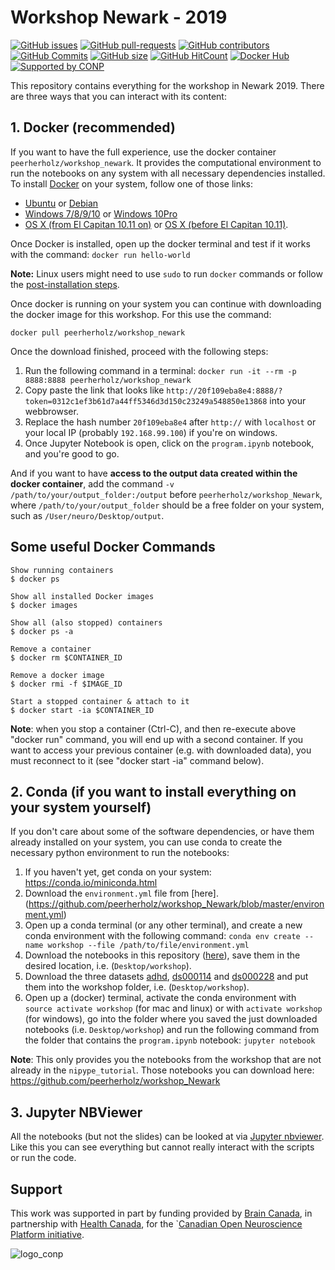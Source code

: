 # Workshop Newark - 2019

[![GitHub issues](https://img.shields.io/github/issues/peerherholz/workshop_Newark.svg)](https://github.com/peerherholz/workshop_Newark/issues/)
[![GitHub pull-requests](https://img.shields.io/github/issues-pr/peerherholz/workshop_Newark.svg)](https://github.com/peerherholz/workshop_Newark/pulls/)
[![GitHub contributors](https://img.shields.io/github/contributors/peerherholz/workshop_Newark.svg)](https://GitHub.com/peerherholz/workshop_Newark/graphs/contributors/)
[![GitHub Commits](https://github-basic-badges.herokuapp.com/commits/peerherholz/workshop_Newark.svg)](https://github.com/peerherholz/workshop_Newark/commits/master)
[![GitHub size](https://github-size-badge.herokuapp.com/peerherholz/workshop_Newark.svg)](https://github.com/peerherholz/workshop_Newark/archive/master.zip)
[![GitHub HitCount](http://hits.dwyl.io/peerherholz/workshop_Newark.svg)](http://hits.dwyl.io/peerherholz/workshop_Newark)
[![Docker Hub](https://img.shields.io/docker/pulls/peerherholz/workshop_Newark.svg?maxAge=2592000)](https://hub.docker.com/r/peerherholz/workshop_Newark/)
[![Supported by CONP](https://img.shields.io/badge/Supported%20by-%20CONP%2FPCNO-red)](https://conp.ca/)

This repository contains everything for the workshop in Newark 2019. There are three ways that you can interact with its content:

## 1. Docker (recommended)

If you want to have the full experience, use the docker container `peerherholz/workshop_newark`. It provides the computational environment to run the notebooks on any system with all necessary dependencies installed. To install [Docker](https://www.docker.com/) on your system, follow one of those links:

 - [Ubuntu](https://docs.docker.com/engine/installation/linux/ubuntu/) or [Debian](https://docs.docker.com/engine/installation/linux/docker-ce/debian/)
 - [Windows 7/8/9/10](https://docs.docker.com/toolbox/toolbox_install_windows/) or [Windows 10Pro](https://docs.docker.com/docker-for-windows/install/)
 - [OS X (from El Capitan 10.11 on)](https://docs.docker.com/docker-for-mac/install/) or [OS X (before El Capitan 10.11)](https://docs.docker.com/toolbox/toolbox_install_mac/).

Once Docker is installed, open up the docker terminal and test if it works with the command: `docker run hello-world`

**Note:** Linux users might need to use ``sudo`` to run ``docker`` commands or follow the [post-installation steps](https://docs.docker.com/engine/installation/linux/linux-postinstall/).

Once docker is running on your system you can continue with downloading the docker image for this workshop. For this use the command:

`docker pull peerherholz/workshop_newark`

Once the download finished, proceed with the following steps:

1. Run the following command in a terminal: ```docker run -it --rm -p 8888:8888 peerherholz/workshop_newark```
1. Copy paste the link that looks like ```http://20f109eba8e4:8888/?token=0312c1ef3b61d7a44ff5346d3d150c23249a548850e13868``` into your webbrowser.
1. Replace the hash number ```20f109eba8e4``` after `http://` with `localhost` or your local IP (probably `192.168.99.100`) if you're on windows.
1. Once Jupyter Notebook is open, click on the `program.ipynb` notebook, and you're good to go.

And if you want to have **access to the output data created within the docker container**, add the command  `-v /path/to/your/output_folder:/output` before `peerherholz/workshop_Newark`, where `/path/to/your/output_folder` should be a free folder on your system, such as `/User/neuro/Desktop/output`.

## Some useful Docker Commands

    Show running containers
    $ docker ps

    Show all installed Docker images
    $ docker images

    Show all (also stopped) containers
    $ docker ps -a

    Remove a container
    $ docker rm $CONTAINER_ID

    Remove a docker image
    $ docker rmi -f $IMAGE_ID

    Start a stopped container & attach to it
    $ docker start -ia $CONTAINER_ID

**Note**: when you stop a container (Ctrl-C), and then re-execute above "docker run" command, you will end up with a second container. If you want to access your previous container (e.g. with downloaded data), you must reconnect to it (see "docker start -ia" command below).



## 2. Conda (if you want to install everything on your system yourself)

If you don't care about some of the software dependencies, or have them already installed on your system, you can use conda to create the necessary python environment to run the notebooks:

1. If you haven't yet, get conda on your system: https://conda.io/miniconda.html
2. Download the `environment.yml` file from [here].(https://github.com/peerherholz/workshop_Newark/blob/master/environment.yml)
3. Open up a conda terminal (or any other terminal), and create a new conda environment with the following command: `conda env create --name workshop --file /path/to/file/environment.yml`
4. Download the notebooks in this repository ([here](https://github.com/peerherholz/workshop_Newark/archive/master.zip)), save them in the desired location, i.e. (`Desktop/workshop`).
5. Download the three datasets [adhd](https://www.dropbox.com/sh/wl0auzjfnp2jia3/AAChCae4sCHzB8GJ02VHGOYQa?dl=1), [ds000114](https://www.dropbox.com/sh/s0m8iz8fer3j5el/AACMamy4DyTMHMBud1IVgEDka?dl=1) and [ds000228](https://drive.google.com/file/d/1TWMVjjsBzWJvOx_uq-YVbJU4Yw0Ob0Wh/view?usp=sharing) and put them into the workshop folder, i.e. (`Desktop/workshop`).
6. Open up a (docker) terminal, activate the conda environment with `source activate workshop` (for mac and linux) or with `activate workshop` (for windows), go into the folder where you saved the just downloaded notebooks (i.e. `Desktop/workshop`) and run the following command from the folder that contains the `program.ipynb` notebook: `jupyter notebook`

**Note**: This only provides you the notebooks from the workshop that are not already in the `nipype_tutorial`. Those notebooks you can download here: https://github.com/peerherholz/workshop_Newark


## 3. Jupyter NBViewer

All the notebooks (but not the slides) can be looked at via [Jupyter nbviewer](https://nbviewer.jupyter.org/github/PeerHerholz/workshop_Newark/blob/master/program.ipynb). Like this you can see everything but cannot really interact with the scripts or run the code.


## Support

This work was supported in part by funding provided by [Brain Canada](https://braincanada.ca/), in partnership with [Health Canada](https://www.canada.ca/en/health-canada.html), for the `[Canadian Open Neuroscience Platform initiative](https://conp.ca/).

![logo_conp](https://conp.ca/wp-content/uploads/elementor/thumbs/logo-2-o5e91uhlc138896v1b03o2dg8nwvxyv3pssdrkjv5a.png)
